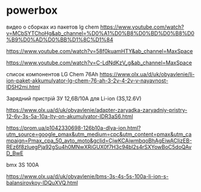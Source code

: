 # powerbox

 видео о сборках  из пакетов  lg chem
https://www.youtube.com/watch?v=MCbSYTChoHg&ab_channel=%D0%A1%D0%B8%D0%BD%D0%B8%D0%B9%D0%AD%D0%BB%D1%8C%D1%84

https://www.youtube.com/watch?v=58f0kuamHTY&ab_channel=MaxSpace

https://www.youtube.com/watch?v=C-LdNdKzV_g&ab_channel=MaxSpace

 список компонентов
 LG Chem 76Ah
https://www.olx.ua/d/uk/obyavlenie/li-ion-paket-akkumulyator-lg-chem-76-ah-3-2v-4-2v-v-nayavnost-IDSH2mi.html

Зарядний пристрій ЗУ 12,6B/10A для Li-ion (3S,12.6V) 

https://www.olx.ua/d/uk/obyavlenie/adapter-zaryadka-zaryadniy-pristry-12-6v-3s-5a-10a-lty-on-akumulyator-IDR3aS6.html

https://prom.ua/p1042330698-126b10a-dlya-ion.html?utm_source=google_pmax&utm_medium=cpc&utm_content=pmax&utm_campaign=Pmax_cpa_50_avto_moto&gclid=CjwKCAjwmbqoBhAgEiwACIjzEB-REz6f8zIuegPja92gSu4h0MNwXRiGUX0f7H3c94bl2s4rSXYowBoC5doQAvD_BwE


bmx 3S 100A

https://www.olx.ua/d/uk/obyavlenie/bms-3s-4s-5s-100a-li-ion-s-balansirovkoy-IDQuXVQ.html


